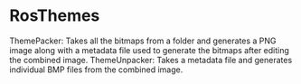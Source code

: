 # RosThemes

ThemePacker: Takes all the bitmaps from a folder and generates a PNG image along with a metadata file used to generate the bitmaps after editing the combined image.
ThemeUnpacker: Takes a metadata file and generates individual BMP files from the combined image.